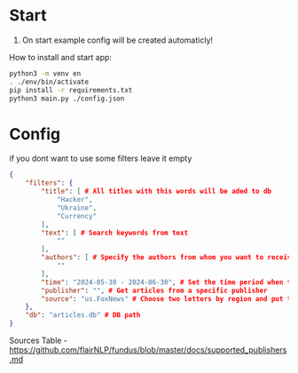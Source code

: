 # Start
1. On start example config will be created automaticly!

How to install and start app:
```bash
python3 -m venv en
. ./env/bin/activate
pip install -r requirements.txt
python3 main.py ./config.json
```

# Config 
if you dont want to use some filters leave it empty

```json
{
    "filters": {
        "title": [ # All titles with this words will be aded to db
            "Hacker",
            "Ukraine",
            "Currency"
        ],
        "text": [ # Search keywords from text
            ""
        ],
        "authors": [ # Specify the authors from whom you want to receive news
            ""
        ],
        "time": "2024-05-30 - 2024-06-30", # Set the time period when the Article was created
        "publisher": "", # Get articles from a specific publisher
        "source": "us.FoxNews" # Choose two letters by region and put the publisher through a dot. If you want to collect data from all publishers, specify only 2 letters of the region
    },
    "db": "articles.db" # DB path
}               

```

Sources Table - https://github.com/flairNLP/fundus/blob/master/docs/supported_publishers.md



